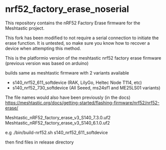 # nrf52_factory_erase_noserial
This repository contains the nRF52 Factory Erase firmware for the Meshtastic project.

This fork has been modified to not require a serial connection to initiate the erase function.
It is untested, so make sure you know how to recover a device when attempting this method.

This is the platformio version of the meshtastic nrf52 factory erase firmware (previous version was based on arduino)

builds same as meshtastic firmware with 2 variants available

* s140_nrf52_611_softdevice (RAK, LilyGo, Heltec Node T114, etc)
* s140_nrf52_730_softdevice (All Seeed, ms24sf1 and ME25LS01 variants)

The file names would also have been previously (in the docs)
https://meshtastic.org/docs/getting-started/flashing-firmware/nrf52/nrf52-erase/

Meshtastic_nRF52_factory_erase_v3_S140_7.3.0.uf2 
Meshtastic_nRF52_factory_erase_v3_S140_6.1.0.uf2

e.g
./bin/build-nrf52.sh s140_nrf52_611_softdevice

then find files in release directory
